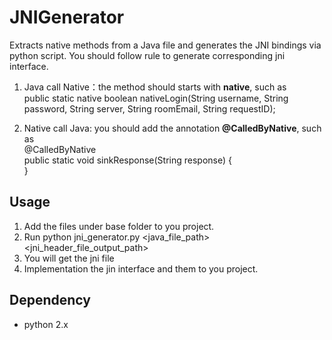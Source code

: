 # JNIGenerator
Extracts native methods from a Java file and generates the JNI bindings via python script. You should follow rule to generate corresponding jni interface.

1. Java call Native：the method should starts with **native**, such as
<br>public static native boolean nativeLogin(String username, String password, String server, String roomEmail, String requestID);

2. Native call Java: you should add the annotation **@CalledByNative**, such as
<br>@CalledByNative
<br>public static void sinkResponse(String response) {
<br>}

## Usage
1. Add the files under base folder to you project.
2. Run python jni_generator.py <java_file_path> <jni_header_file_output_path>
3. You will get the jni file
4. Implementation the jin interface and them to you project.

## Dependency
- python 2.x
